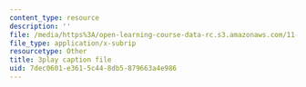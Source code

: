 ```yaml
---
content_type: resource
description: ''
file: /media/https%3A/open-learning-course-data-rc.s3.amazonaws.com/11-601-introduction-to-environmental-policy-and-planning-fall-2016/7dec0601e3615c448db5879663a4e986_ZNTBAKAT_WQ.vtt
file_type: application/x-subrip
resourcetype: Other
title: 3play caption file
uid: 7dec0601-e361-5c44-8db5-879663a4e986
---
```


